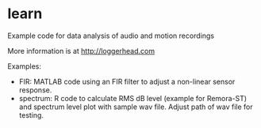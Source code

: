 # learn
Example code for data analysis of audio and motion recordings

More information is at http://loggerhead.com

Examples:
- FIR: MATLAB code using an FIR filter to adjust a non-linear sensor response.
- spectrum: R code to calculate RMS dB level (example for Remora-ST) and spectrum level plot with sample wav file.  Adjust path of wav file for testing.